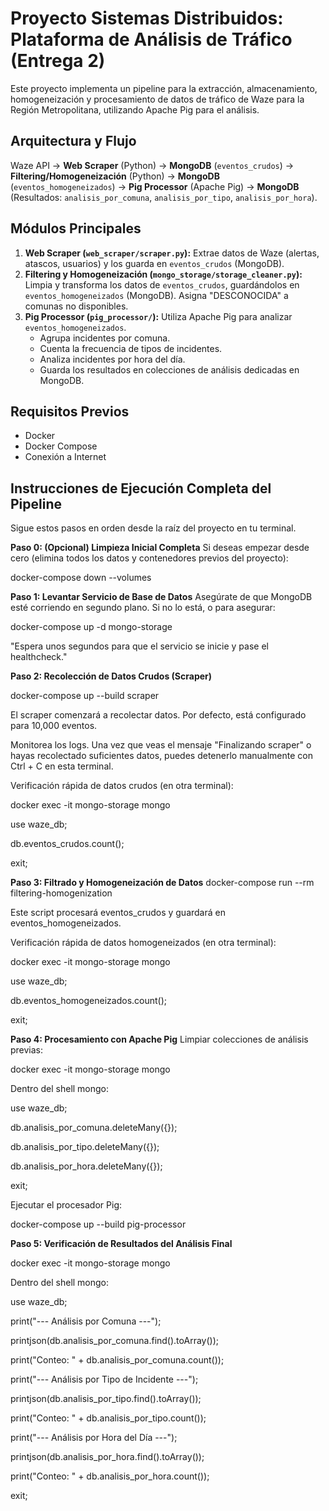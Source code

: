 # Proyecto Sistemas Distribuidos: Plataforma de Análisis de Tráfico (Entrega 2)

Este proyecto implementa un pipeline para la extracción, almacenamiento, homogeneización y procesamiento de datos de tráfico de Waze para la Región Metropolitana, utilizando Apache Pig para el análisis.

## Arquitectura y Flujo

Waze API → **Web Scraper** (Python) → **MongoDB** (`eventos_crudos`) → **Filtering/Homogeneización** (Python) → **MongoDB** (`eventos_homogeneizados`) → **Pig Processor** (Apache Pig) → **MongoDB** (Resultados: `analisis_por_comuna`, `analisis_por_tipo`, `analisis_por_hora`).

## Módulos Principales

1.  **Web Scraper (`web_scraper/scraper.py`):** Extrae datos de Waze (alertas, atascos, usuarios) y los guarda en `eventos_crudos` (MongoDB).
2.  **Filtering y Homogeneización (`mongo_storage/storage_cleaner.py`):** Limpia y transforma los datos de `eventos_crudos`, guardándolos en `eventos_homogeneizados` (MongoDB). Asigna "DESCONOCIDA" a comunas no disponibles.
3.  **Pig Processor (`pig_processor/`):** Utiliza Apache Pig para analizar `eventos_homogeneizados`.
    -   Agrupa incidentes por comuna.
    -   Cuenta la frecuencia de tipos de incidentes.
    -   Analiza incidentes por hora del día.
    -   Guarda los resultados en colecciones de análisis dedicadas en MongoDB.

## Requisitos Previos

-   Docker
-   Docker Compose
-   Conexión a Internet

## Instrucciones de Ejecución Completa del Pipeline

Sigue estos pasos en orden desde la raíz del proyecto en tu terminal.

**Paso 0: (Opcional) Limpieza Inicial Completa**
Si deseas empezar desde cero (elimina todos los datos y contenedores previos del proyecto):

docker-compose down --volumes 

**Paso 1: Levantar Servicio de Base de Datos**
Asegúrate de que MongoDB esté corriendo en segundo plano. Si no lo está, o para asegurar:

docker-compose up -d mongo-storage

"Espera unos segundos para que el servicio se inicie y pase el healthcheck."

**Paso 2: Recolección de Datos Crudos (Scraper)**

docker-compose up --build scraper

El scraper comenzará a recolectar datos. Por defecto, está configurado para 10,000 eventos.

Monitorea los logs. Una vez que veas el mensaje "Finalizando scraper" o hayas recolectado suficientes datos, puedes detenerlo manualmente con Ctrl + C en esta terminal.

Verificación rápida de datos crudos (en otra terminal):

docker exec -it mongo-storage mongo

use waze_db;

db.eventos_crudos.count(); 

exit;

**Paso 3: Filtrado y Homogeneización de Datos**
docker-compose run --rm filtering-homogenization

Este script procesará eventos_crudos y guardará en eventos_homogeneizados.

Verificación rápida de datos homogeneizados (en otra terminal):

docker exec -it mongo-storage mongo

use waze_db; 

db.eventos_homogeneizados.count(); 

exit;

**Paso 4: Procesamiento con Apache Pig**
Limpiar colecciones de análisis previas:

docker exec -it mongo-storage mongo

Dentro del shell mongo:

use waze_db;

db.analisis_por_comuna.deleteMany({});

db.analisis_por_tipo.deleteMany({});

db.analisis_por_hora.deleteMany({});

exit;

Ejecutar el procesador Pig:

docker-compose up --build pig-processor

**Paso 5: Verificación de Resultados del Análisis Final**

docker exec -it mongo-storage mongo

Dentro del shell mongo:

use waze_db;

print("--- Análisis por Comuna ---");

printjson(db.analisis_por_comuna.find().toArray());

print("Conteo: " + db.analisis_por_comuna.count());

print("--- Análisis por Tipo de Incidente ---");

printjson(db.analisis_por_tipo.find().toArray());

print("Conteo: " + db.analisis_por_tipo.count());

print("--- Análisis por Hora del Día ---");

printjson(db.analisis_por_hora.find().toArray());

print("Conteo: " + db.analisis_por_hora.count());

exit;

